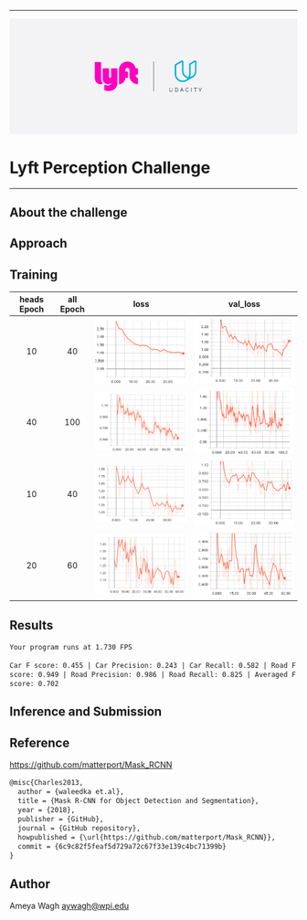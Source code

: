 

---

![Header](./assets/Udacity_Header.png)


# Lyft Perception Challenge

---

## About the challenge

## Approach

## Training



| heads Epoch | all Epoch | loss | val_loss |
|:-----------:|:---------:|:----:|:--------:|
| 10 		  | 40		  | ![loss](./assets/loss_40.png) | ![val_loss](./assets/val_loss_40.png) |
| 40 		  | 100		  | ![loss](./assets/loss2.png) | ![val_loss](./assets/val_loss2.png) |
| 10		  | 40 		  | ![loss](./assets/loss3.png) | ![val_loss](./assets/val_loss3.png) |
| 20		  | 60 		  | ![loss](./assets/loss4.png) | ![val_loss](./assets/val_loss4.png) |



## Results

```
Your program runs at 1.730 FPS

Car F score: 0.455 | Car Precision: 0.243 | Car Recall: 0.582 | Road F score: 0.949 | Road Precision: 0.986 | Road Recall: 0.825 | Averaged F score: 0.702
```


## Inference and Submission

## Reference
https://github.com/matterport/Mask_RCNN
```
@misc{Charles2013,
  author = {waleedka et.al},
  title = {Mask R-CNN for Object Detection and Segmentation},
  year = {2018},
  publisher = {GitHub},
  journal = {GitHub repository},
  howpublished = {\url{https://github.com/matterport/Mask_RCNN}},
  commit = {6c9c82f5feaf5d729a72c67f33e139c4bc71399b}
}
```

## Author

Ameya Wagh [aywagh@wpi.edu](aywagh@wpi.edu)
